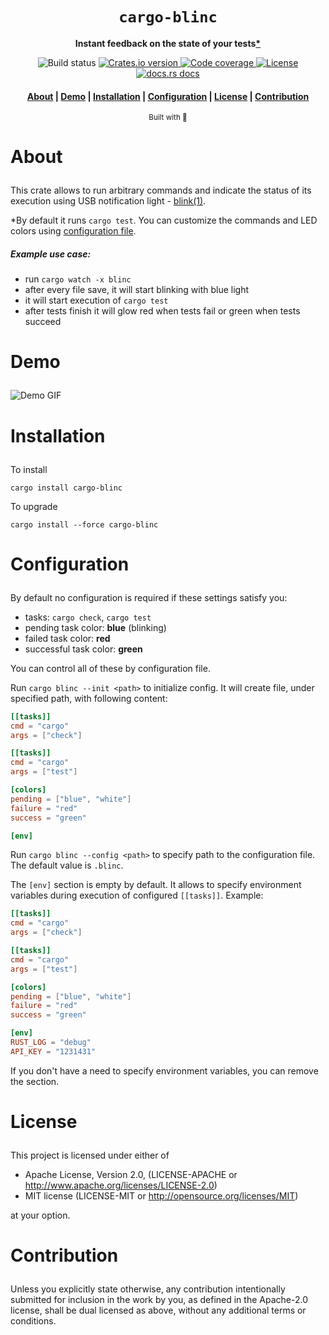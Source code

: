 <div align="center">

  <h1><code>cargo-blinc</code></h1>

  <p>
    <strong>Instant feedback on the state of your tests<a href="#star">*</a></strong>
  </p>

  <p>
    <img src="https://github.com/devzbysiu/cargo-blinc/workflows/Main/badge.svg" alt="Build status" />
    <a href="https://crates.io/crates/cargo-blinc">
      <img src="https://img.shields.io/crates/v/cargo-blinc?color=%2388C0D0&logoColor=%234C566A&style=flat-square" alt="Crates.io version" />
    </a>
    <a href="https://codecov.io/gh/devzbysiu/cargo-blinc">
      <img src="https://img.shields.io/codecov/c/github/devzbysiu/cargo-blinc?color=%2388C0D0&logoColor=%234C566A&style=flat-square&token=bfdc4b9d55534910ae48fba0b8e984d0" alt="Code coverage"/>
    </a>
    <a href="https://crates.io/crates/cargo-blinc">
      <img src="https://img.shields.io/crates/l/cargo-blinc?color=%2388C0D0&logoColor=%234C566A&style=flat-square" alt="License"/>
    </a>
    <a href="https://docs.rs/cargo-blinc">
      <img src="https://img.shields.io/badge/docs-latest-blue.svg?color=%2388C0D0&logoColor=%234C566A&style=flat-square" alt="docs.rs docs" />
    </a>
  </p>

  <h4>
    <a href="#about">About</a>
    <span> | </span>
    <a href="#demo">Demo</a>
    <span> | </span>
    <a href="#installation">Installation</a>
    <span> | </span>
    <a href="#configuration">Configuration</a>
    <span> | </span>
    <a href="#license">License</a>
    <span> | </span>
    <a href="#contribution">Contribution</a>
  </h3>

  <sub>Built with 🦀</sub>
</div>

# <p id="about">About</p>

This crate allows to run arbitrary commands and indicate the status of its execution using USB notification light - [blink(1)](https://blink1.thingm.com/).

<p id="star">*By default it runs <code>cargo test</code>. You can customize the commands and LED colors using <a href="#configuration">configuration file</a>.

##### Example use case:

- run `cargo watch -x blinc`
- after every file save, it will start blinking with blue light
- it will start execution of `cargo test`
- after tests finish it will glow red when tests fail or green when tests succeed
</p>


# <p id="demo">Demo</p>

![Demo GIF](./res/demo.gif)

# <p id="installation">Installation</p>

To install
```
cargo install cargo-blinc
```

To upgrade
```
cargo install --force cargo-blinc
```

# <p id="configuration">Configuration</p>

By default no configuration is required if these settings satisfy you:
- tasks: `cargo check`, `cargo test`
- pending task color: **blue** (blinking)
- failed task color: **red**
- successful task color: **green**

You can control all of these by configuration file.

Run `cargo blinc --init <path>` to initialize config. It will create file, under specified path, with following content:

```toml
[[tasks]]
cmd = "cargo"
args = ["check"]

[[tasks]]
cmd = "cargo"
args = ["test"]

[colors]
pending = ["blue", "white"]
failure = "red"
success = "green"

[env]
```

Run `cargo blinc --config <path>` to specify path to the configuration file. The default value is `.blinc`.

The `[env]` section is empty by default. It allows to specify environment variables during execution
of configured `[[tasks]]`. Example:

```toml
[[tasks]]
cmd = "cargo"
args = ["check"]

[[tasks]]
cmd = "cargo"
args = ["test"]

[colors]
pending = ["blue", "white"]
failure = "red"
success = "green"

[env]
RUST_LOG = "debug"
API_KEY = "1231431"
```

If you don't have a need to specify environment variables, you can remove the section.


# <p id="license">License</p>

This project is licensed under either of

- Apache License, Version 2.0, (LICENSE-APACHE or http://www.apache.org/licenses/LICENSE-2.0)
- MIT license (LICENSE-MIT or http://opensource.org/licenses/MIT)

at your option.

# <p id="contribution">Contribution</p>

Unless you explicitly state otherwise, any contribution intentionally submitted for inclusion in the work by you, as defined in the Apache-2.0 license, shall be dual licensed as above, without any additional terms or conditions.
